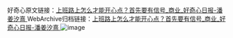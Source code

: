好奇心原文链接：[上班路上怎么才能开心点？首先要有信号_商业_好奇心日报-潘姜汐熹 ](https://www.qdaily.com/articles/11252.html)
WebArchive归档链接：[上班路上怎么才能开心点？首先要有信号_商业_好奇心日报-潘姜汐熹 ](http://web.archive.org/web/20190623164109/https://www.qdaily.com/articles/11252.html)
![image](http://ww3.sinaimg.cn/large/007d5XDply1g3wdgjyztfj30u02nc1jd)